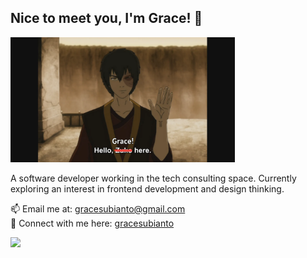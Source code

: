 <h2>Nice to meet you, I'm Grace! 👋</h2>

<img src="gracehere.png" height="200">

A software developer working in the tech consulting space. Currently exploring an interest in frontend development and design thinking.

📫 Email me at: gracesubianto@gmail.com<br/>
🔎 Connect with me here: [gracesubianto](https://www.linkedin.com/in/gracesubianto/)

![](https://komarev.com/ghpvc/?username=gracesubianto&color=2D9758)
